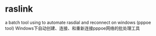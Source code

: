 # raslink
a batch tool using to automate rasdial and reconnect on windows (pppoe tool)
Windows下自动创建、连接、和重新连接pppoe网络的批处理工具
